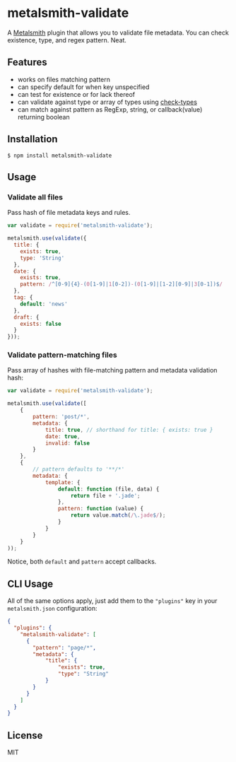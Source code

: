 # metalsmith-validate

A [Metalsmith](https://github.com/segmentio/metalsmith) plugin that allows you to validate file metadata. You can check existence, type, and regex pattern. Neat.

## Features

  - works on files matching pattern
  - can specify default for when key unspecified
  - can test for existence or for lack thereof
  - can validate against type or array of types using [check-types](https://github.com/philbooth/check-types.js)
  - can match against pattern as RegExp, string, or callback(value) returning boolean

## Installation

    $ npm install metalsmith-validate

## Usage

### Validate all files

Pass hash of file metadata keys and rules.

```js
var validate = require('metalsmith-validate');

metalsmith.use(validate({
  title: {
  	exists: true,
  	type: 'String'
  },
  date: {
  	exists: true,
  	pattern: /^[0-9]{4}-(0[1-9]|1[0-2])-(0[1-9]|[1-2][0-9]|3[0-1])$/
  },
  tag: {
  	default: 'news'
  },
  draft: {
  	exists: false
  }
}));
```

### Validate pattern-matching files

Pass array of hashes with file-matching pattern and metadata validation hash:

```js
var validate = require('metalsmith-validate');

metalsmith.use(validate([
	{
		pattern: 'post/*',
		metadata: {
			title: true, // shorthand for title: { exists: true }
			date: true,
			invalid: false
		}
	},
	{
		// pattern defaults to '**/*'
		metadata: {
			template: {
				default: function (file, data) {
					return file + '.jade';
				},
				pattern: function (value) {
					return value.match(/\.jade$/);
				}
			}
		}
	}
));
```

Notice, both `default` and `pattern` accept callbacks.

## CLI Usage

All of the same options apply, just add them to the `"plugins"` key in your `metalsmith.json` configuration:

```json
{
  "plugins": {
    "metalsmith-validate": [
      {
        "pattern": "page/*",
        "metadata": {
        	"title": {
        		"exists": true,
        		"type": "String"
        	}
        }
      }
    ]
  }
}
```

## License

  MIT
